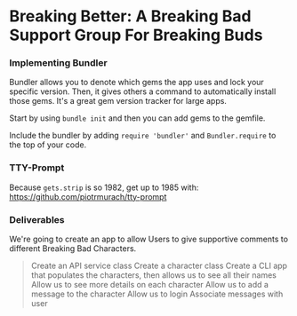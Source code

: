 # Breaking Better: A Breaking Bad Support Group For Breaking Buds

### Implementing Bundler

Bundler allows you to denote which gems the app uses and lock your specific version. Then, it gives others a command to automatically install those gems. It's a great gem version tracker for large apps.

Start by using `bundle init` and then you can add gems to the gemfile.

Include the bundler by adding `require 'bundler'` and `Bundler.require` to the top of your code.

### TTY-Prompt

Because `gets.strip` is so 1982, get up to 1985 with: https://github.com/piotrmurach/tty-prompt

### Deliverables
We're going to create an app to allow Users to give supportive comments to different Breaking Bad Characters.

> Create an API service class
> Create a character class
> Create a CLI app that populates the characters, then allows us to see all their names
> Allow us to see more details on each character
> Allow us to add a message to the character
> Allow us to login
> Associate messages with user
